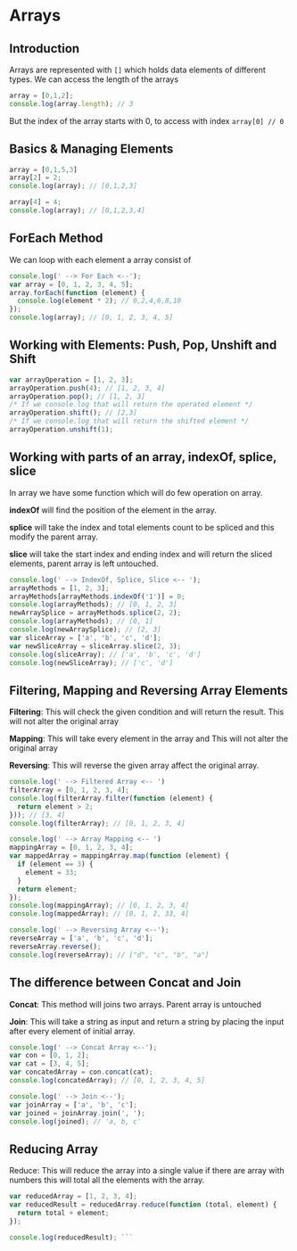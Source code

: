 # Arrays

## Introduction

Arrays are represented with ```[]``` which holds data elements of different types.
We can access the length of the arrays

```javascript
array = [0,1,2];
console.log(array.length); // 3
```

But the index of the array starts with 0, to access with index ```array[0] // 0```

## Basics & Managing Elements

```javascript
array = [0,1,5,3]
array[2] = 2;
console.log(array); // [0,1,2,3]

array[4] = 4;
console.log(array); // [0,1,2,3,4]
```

## ForEach Method

We can loop with each element a array consist of

```javascript
console.log(' --> For Each <--');
var array = [0, 1, 2, 3, 4, 5];
array.forEach(function (element) {
  console.log(element * 2); // 0,2,4,6,8,10
});
console.log(array); // [0, 1, 2, 3, 4, 5]
```

## Working with Elements: Push, Pop, Unshift and Shift

```javascript
var arrayOperation = [1, 2, 3];
arrayOperation.push(4); // [1, 2, 3, 4]
arrayOperation.pop(); // [1, 2, 3]
/* If we console.log that will return the operated element */
arrayOperation.shift(); // [2,3] 
/* If we console.log that will return the shifted element */
arrayOperation.unshift(1);
```

## Working with parts of an array, indexOf, splice, slice

In array we have some function which will do few operation on array.

**indexOf** will find the position of the element in the array.

**splice** will take the index and total elements count to be spliced and this modify the parent array.

**slice** will take the start index and ending index and will return the sliced elements, parent array is left untouched.

```javascript
console.log(' --> IndexOf, Splice, Slice <-- ');
arrayMethods = [1, 2, 3];
arrayMethods[arrayMethods.indexOf('1')] = 0;
console.log(arrayMethods); // [0, 1, 2, 3]
newArraySplice = arrayMethods.splice(2, 2);
console.log(arrayMethods); // [0, 1]
console.log(newArraySplice); // [2, 3]
var sliceArray = ['a', 'b', 'c', 'd'];
var newSliceArray = sliceArray.slice(2, 3);
console.log(sliceArray); // ['a', 'b', 'c', 'd']
console.log(newSliceArray); // ['c', 'd']
```

## Filtering, Mapping and Reversing Array Elements

**Filtering**: This will check the given condition and will return the result. This will not alter the original array

**Mapping**: This will take every element in the array and This will not alter the original array

**Reversing**:  This will reverse the given array affect the original array.

```javascript
console.log(' --> Filtered Array <-- ')
filterArray = [0, 1, 2, 3, 4];
console.log(filterArray.filter(function (element) {
  return element > 2;
})); // [3, 4]
console.log(filterArray); // [0, 1, 2, 3, 4]
```

```javascript
console.log(' --> Array Mapping <-- ')
mappingArray = [0, 1, 2, 3, 4];
var mappedArray = mappingArray.map(function (element) {
  if (element == 3) {
    element = 33;
  }
  return element;
});
console.log(mappingArray); // [0, 1, 2, 3, 4]
console.log(mappedArray); // [0, 1, 2, 33, 4]
```

```javascript
console.log(' --> Reversing Array <--');
reverseArray = ['a', 'b', 'c', 'd'];
reverseArray.reverse();
console.log(reverseArray); // ["d", "c", "b", "a"]
```

## The difference between Concat and Join

**Concat**:  This method will joins two arrays. Parent array is untouched

**Join**: This will take a string as input and return a string by placing the input after every element of initial array.

```javascript
console.log(' --> Concat Array <--');
var con = [0, 1, 2];
var cat = [3, 4, 5];
var concatedArray = con.concat(cat);
console.log(concatedArray); // [0, 1, 2, 3, 4, 5]
```

```javascript
console.log(' --> Join <--');
var joinArray = ['a', 'b', 'c'];
var joined = joinArray.join(', ');
console.log(joined); // 'a, b, c'
```

## Reducing Array

Reduce: This will reduce the array into a single value if there are array with numbers this will total all the elements with the array.

```javascript
var reducedArray = [1, 2, 3, 4];
var reducedResult = reducedArray.reduce(function (total, element) {
  return total + element;
});

console.log(reducedResult); ```